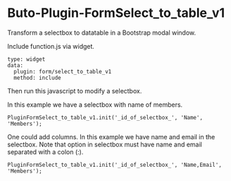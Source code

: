 # Buto-Plugin-FormSelect_to_table_v1
Transform a selectbox to datatable in a Bootstrap modal window.


Include function.js via widget.
```
type: widget
data:
  plugin: form/select_to_table_v1
  method: include
```

Then run this javascript to modify a selectbox. 

In this example we have a selectbox with name of members.

```
PluginFormSelect_to_table_v1.init('_id_of_selectbox_', 'Name', 'Members');
```

One could add columns. In this example we have name and email in the selectbox. Note that option in selectbox must have name and email separated with a colon (:).

```
PluginFormSelect_to_table_v1.init('_id_of_selectbox_', 'Name,Email', 'Members');
```
